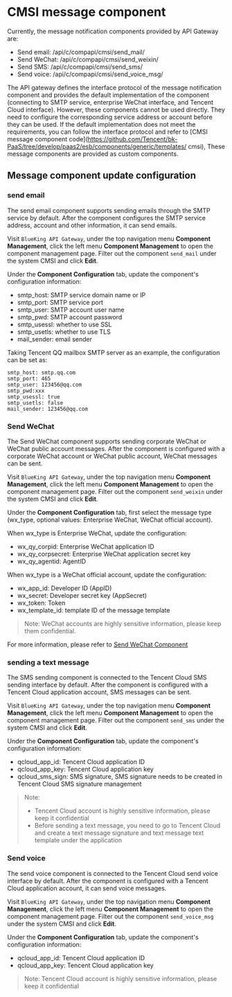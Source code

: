 # CMSI message component

Currently, the message notification components provided by API Gateway are:
- Send email: /api/c/compapi/cmsi/send_mail/
- Send WeChat: /api/c/compapi/cmsi/send_weixin/
- Send SMS: /api/c/compapi/cmsi/send_sms/
- Send voice: /api/c/compapi/cmsi/send_voice_msg/

The API gateway defines the interface protocol of the message notification component and provides the default implementation of the component (connecting to SMTP service, enterprise WeChat interface, and Tencent Cloud interface).
However, these components cannot be used directly. They need to configure the corresponding service address or account before they can be used.
If the default implementation does not meet the requirements, you can follow the interface protocol and refer to [CMSI message component code](https://github.com/Tencent/bk-PaaS/tree/develop/paas2/esb/components/generic/templates/ cmsi),
These message components are provided as custom components.

## Message component update configuration

### send email

The send email component supports sending emails through the SMTP service by default. After the component configures the SMTP service address, account and other information, it can send emails.

Visit `BlueKing API Gateway`, under the top navigation menu **Component Management**, click the left menu **Component Management** to open the component management page. Filter out the component `send_mail` under the system CMSI and click **Edit**.

Under the **Component Configuration** tab, update the component's configuration information:
- smtp_host: SMTP service domain name or IP
- smtp_port: SMTP service port
- smtp_user: SMTP account user name
- smtp_pwd: SMTP account password
- smtp_usessl: whether to use SSL
- smtp_usetls: whether to use TLS
- mail_sender: email sender

Taking Tencent QQ mailbox SMTP server as an example, the configuration can be set as:
```
smtp_host: smtp.qq.com
smtp_port: 465
smtp_user: 123456@qq.com
smtp_pwd:xxx
smtp_usessl: true
smtp_usetls: false
mail_sender: 123456@qq.com
```

### Send WeChat

The Send WeChat component supports sending corporate WeChat or WeChat public account messages. After the component is configured with a corporate WeChat account or WeChat public account, WeChat messages can be sent.

Visit `BlueKing API Gateway`, under the top navigation menu **Component Management**, click the left menu **Component Management** to open the component management page. Filter out the component `send_weixin` under the system CMSI and click **Edit**.

Under the **Component Configuration** tab, first select the message type (wx_type, optional values: Enterprise WeChat, WeChat official account).

When wx_type is Enterprise WeChat, update the configuration:
- wx_qy_corpid: Enterprise WeChat application ID
- wx_qy_corpsecret: Enterprise WeChat application secret key
- wx_qy_agentid: AgentID

When wx_type is a WeChat official account, update the configuration:
- wx_app_id: Developer ID (AppID)
- wx_secret: Developer secret key (AppSecret)
- wx_token: Token
- wx_template_id: template ID of the message template

> Note: WeChat accounts are highly sensitive information, please keep them confidential.

For more information, please refer to [Send WeChat Component](./send-weixin.md)

### sending a text message

The SMS sending component is connected to the Tencent Cloud SMS sending interface by default. After the component is configured with a Tencent Cloud application account, SMS messages can be sent.

Visit `BlueKing API Gateway`, under the top navigation menu **Component Management**, click the left menu **Component Management** to open the component management page. Filter out the component `send_sms` under the system CMSI and click **Edit**.

Under the **Component Configuration** tab, update the component's configuration information:
- qcloud_app_id: Tencent Cloud application ID
- qcloud_app_key: Tencent Cloud application key
- qcloud_sms_sign: SMS signature, SMS signature needs to be created in Tencent Cloud SMS signature management

> Note:
> - Tencent Cloud account is highly sensitive information, please keep it confidential
> - Before sending a text message, you need to go to Tencent Cloud and create a text message signature and text message text template under the application

### Send voice

The send voice component is connected to the Tencent Cloud send voice interface by default. After the component is configured with a Tencent Cloud application account, it can send voice messages.

Visit `BlueKing API Gateway`, under the top navigation menu **Component Management**, click the left menu **Component Management** to open the component management page. Filter out the component `send_voice_msg` under the system CMSI and click **Edit**.

Under the **Component Configuration** tab, update the component's configuration information:
- qcloud_app_id: Tencent Cloud application ID
- qcloud_app_key: Tencent Cloud application key

> Note: Tencent Cloud account is highly sensitive information, please keep it confidential